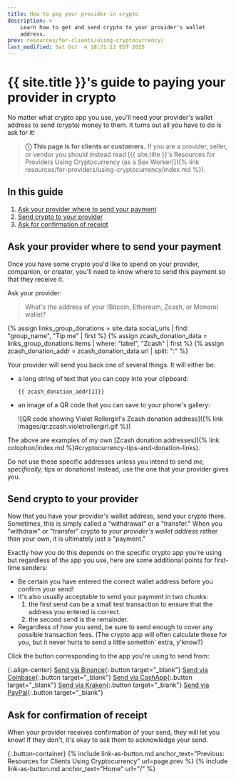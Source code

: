 ```yaml
---
title: How to pay your provider in crypto
description: >
    Learn how to get and send crypto to your provider's wallet
    address.
prev: resources/for-clients/using-cryptocurrency/
last_modified: Sat Oct  4 18:21:12 EDT 2025
---
```


# {{ site.title }}'s guide to paying your provider in crypto

No matter what crypto app you use, you'll need your provider's wallet address to send (crypto) money to them. It turns out all you have to do is ask for it!

> **&#9432; This page is for clients or customers.** If you are a provider, seller, or vendor you should instead read [{{ site.title }}'s Resources for Providers Using Cryptocurrency (as a Sex Worker)]({% link resources/for-providers/using-cryptocurrency/index.md %}).

## In this guide

1. [Ask your provider where to send your payment](#ask-your-provider-where-to-send-your-payment)
1. [Send crypto to your provider](#send-crypto-to-your-provider)
1. [Ask for confirmation of receipt](#ask-for-confirmation-of-receipt)

## Ask your provider where to send your payment

Once you have some crypto you'd like to spend on your provider, companion, or creator, you'll need to know where to send this payment so that they receive it.

Ask your provider:

> What's the address of your (Bitcoin, Ethereum, Zcash, or Monero) wallet?

{% assign links_group_donations = site.data.social_urls | find: "group_name", "Tip me" | first %}
{% assign zcash_donation_data = links_group_donations.items | where: "label", "Zcash" | first %}
{% assign zcash_donation_addr = zcash_donation_data.url | split: ":" %}

Your provider will send you back one of several things. It will either be:

- a long string of text that you can copy into your clipboard:

      {{ zcash_donation_addr[1]}}

- an image of a QR code that you can save to your phone's gallery:

    ![QR code showing Violet Rollergirl's Zcash donation address]({% link images/qr.zcash.violetrollergirl.gif %})

The above are examples of my own [Zcash donation addresses]({% link colophon/index.md %}#cryptocurrency-tips-and-donation-links).

Do not use these specific addresses unless you intend to send *me, specifically,* tips or donations! Instead, use the one that your provider gives you.

## Send crypto to your provider

Now that you have your provider's wallet address, send your crypto there. Sometimes, this is simply called a "withdrawal" or a "transfer." When you "withdraw" or "transfer" crypto to *your provider's wallet address* rather than your own, it is ultimately just a "payment."

Exactly how you do this depends on the specific crypto app you're using but regardless of the app you use, here are some additional points for first-time senders:

- Be certain you have entered the correct wallet address before you confirm your send!
- It's also usually acceptable to send your payment in two chunks:
    1. the first send can be a small test transaction to ensure that the address you entered is correct.
    1. the second send is the remainder.
- Regardless of how you send, be sure to send enough to cover any possible transaction fees. (The crypto app will often calculate these for you, but it never hurts to send a little somethin' extra, y'know?)

Click the button corresponding to the app you're using to send from:

{:.align-center}
[Send via Binance](https://www.binance.com/en/support/faq/detail/329c82f07443410b99fc3683ebf07490){:.button target="_blank"}
[Send via Coinbase](https://help.coinbase.com/en/coinbase/trading-and-funding/cryptocurrency-trading-pairs/steps-to-send-crypto){:.button target="_blank"}
[Send via CashApp](https://cash.app/help/3106-bitcoin-withdrawals){:.button target="_blank"}
[Send via Kraken](https://support.kraken.com/articles/360000672763-how-to-withdraw-cryptocurrencies-from-your-kraken-account){:.button target="_blank"}
[Send via PayPal](https://www.paypal.com/us/cshelp/article/how-do-i-transfer-my-crypto-help822){:.button target="_blank"}

## Ask for confirmation of receipt

When your provider receives confirmation of your send, they will let you know! If they don't, it's okay to ask them to acknowledge your send.

{:.button-container}
{% include link-as-button.md anchor_text="Previous: Resources for Clients Using Cryptocurrency" url=page.prev %} {% include link-as-button.md anchor_text="Home" url="/" %}
